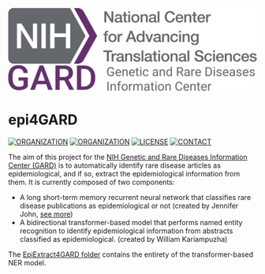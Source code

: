 <img src="ncats.png" alt="NCATS Logo" style="width:600px;" class="center">
<br>
<img src="Logo_GARD_fullres.png" alt="GARD Logo" style="width:500px;" class="center">

# epi4GARD
[![ORGANIZATION](https://img.shields.io/badge/NIH-2F5486)](https://nih.gov/)
[![ORGANIZATION](https://img.shields.io/badge/NCATS-5F3168)](https://ncats.nih.gov/)
[![LICENSE](https://img.shields.io/badge/license-National%20Center%20for%20Advancing%20Translational%20Sciences-lightgrey?style=black)](LICENSE)
[![CONTACT](https://img.shields.io/badge/contact-William.Kariampuzha%40nih.gov-blue)](mailto:William.Kariampuzha@nih.gov)

The aim of this project for the [NIH Genetic and Rare Diseases Information Center (GARD)](https://rarediseases.info.nih.gov/) is to automatically identify rare disease articles as epidemiological, and if so, extract the epidemiological information from them. It is currently composed of two components:
 - A long short-term memory recurrent neural network that classifies rare disease publications as epidemiological or not (created by Jennifer John, [see more](https://knowledge.amia.org/73035-amia-1.4612663/t002-1.4614253/t002-1.4614254/3475589-1.4614363/3475589-1.4614364?qr=1))
 - A bidirectional transformer-based model that performs named entity recognition to identify epidemiological information from abstracts classified as epidemiological. (created by William Kariampuzha)

The [EpiExtract4GARD folder](/EpiExtract4GARD#epiextract4gard) contains the entirety of the transformer-based NER model.
